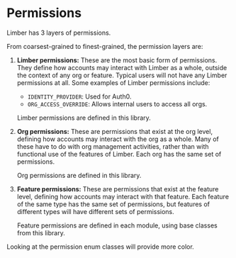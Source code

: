 # Permissions

Limber has 3 layers of permissions.

From coarsest-grained to finest-grained, the permission layers are:

1. **Limber permissions:**
    These are the most basic form of permissions.
    They define how accounts may interact with Limber as a whole,
    outside the context of any org or feature.
    Typical users will not have any Limber permissions at all.
    Some examples of Limber permissions include:

    - `IDENTITY_PROVIDER`: Used for Auth0.
    - `ORG_ACCESS_OVERRIDE`: Allows internal users to access all orgs.

    Limber permissions are defined in this library.

1. **Org permissions:**
    These are permissions that exist at the org level,
    defining how accounts may interact with the org as a whole.
    Many of these have to do with org management activities,
    rather than with functional use of the features of Limber.
    Each org has the same set of permissions.

    Org permissions are defined in this library.

1. **Feature permissions:**
    These are permissions that exist at the feature level,
    defining how accounts may interact with that feature.
    Each feature of the same type has the same set of permissions,
    but features of different types will have different sets of permissions.

    Feature permissions are defined in each module,
    using base classes from this library.

Looking at the permission enum classes will provide more color.
